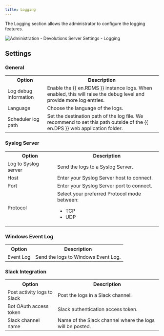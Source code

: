 ```yaml
---
title: Logging
---
```

The Logging section allows the administrator to configure the logging features.  

![Administration - Devolutions Server Settings - Logging](/img/en/server/serverop8040.png)

## Settings 
### General 
<table>
	<tr>
		<th>
Option 
		</th>
		<th>
Description 
		</th>
	</tr>
	<tr>
		<td>
Log debug information 
		</td>
		<td>
Enable the {{ en.RDMS }} instance logs. When enabled, this will raise the debug level and provide more log entries. 
		</td>
	</tr>
	<tr>
		<td>
Language 
		</td>
		<td>
Choose the language of the logs. 
		</td>
	</tr>
	<tr>
		<td>
Scheduler log path 
		</td>
		<td>
Set the destination path of the log file. We recommend to set this path outside of the {{ en.DPS }} web application folder. 
		</td>
	</tr>
</table>

### Syslog Server 
<table>
	<tr>
		<th>
Option 
		</th>
		<th>
Description 
		</th>
	</tr>
	<tr>
		<td>
Log to Syslog server 
		</td>
		<td>
Send the logs to a Syslog Server. 
		</td>
	</tr>
	<tr>
		<td>
Host 
		</td>
		<td>
Enter your Syslog Server host to connect. 
		</td>
	</tr>
	<tr>
		<td>
Port 
		</td>
		<td>
Enter your Syslog Server port to connect. 
		</td>
	</tr>
	<tr>
		<td>
Protocol 
		</td>
		<td>
Select your preferred Protocol mode between:  

* TCP 
* UDP 
		</td>
	</tr>
</table>

### Windows Event Log 
<table>
	<tr>
		<th>
Option 
		</th>
		<th>
Description 
		</th>
	</tr>
	<tr>
		<td>
Event Log 
		</td>
		<td>
Send the logs to Windows Event Log. 
		</td>
	</tr>
</table>

### Slack Integration 
<table>
	<tr>
		<th>
Option 
		</th>
		<th>
Description 
		</th>
	</tr>
	<tr>
		<td>
Post activity logs to Slack 
		</td>
		<td>
Post the logs in a Slack channel. 
		</td>
	</tr>
	<tr>
		<td>
Bot OAuth access token 
		</td>
		<td>
Slack authentication access token. 
		</td>
	</tr>
	<tr>
		<td>
Slack channel name 
		</td>
		<td>
Name of the Slack channel where the logs will be posted. 
		</td>
	</tr>
</table>


